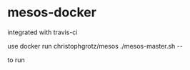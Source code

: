 # mesos-docker

integrated with travis-ci

use 
docker run christophgrotz/mesos ./mesos-master.sh --

to run
